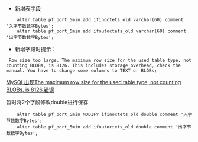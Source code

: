 * 新增表字段

```mysql
	alter table pf_port_5min add ifinoctets_old varchar(60) comment '入字节数数字Bytes';
	alter table pf_port_5min add ifoutoctets_old varchar(60) comment '出字节数数字Bytes';
```

* 新增字段时提示：

```
 Row size too large. The maximum row size for the used table type, not counting BLOBs, is 8126. This includes storage overhead, check the manual. You have to change some columns to TEXT or BLOBs;
```

[MySQL出现The maximum row size for the used table type, not counting BLOBs, is 8126.错误](https://blog.csdn.net/dbagaoshou/article/details/52484964)

暂时将2个字段修改double进行保存

```mysql
	alter table pf_port_5min MODIFY ifinoctets_old double comment '入字节数数字Bytes';
	alter table pf_port_5min add ifoutoctets_old double comment '出字节数数字Bytes';
```

